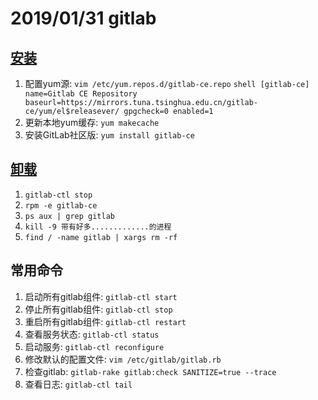 # 2019/01/31 gitlab

## [安装](https://www.cnblogs.com/weifeng1463/p/7714492.html)
  1. 配置yum源: `vim /etc/yum.repos.d/gitlab-ce.repo`
    ```shell
      [gitlab-ce]
      name=Gitlab CE Repository
      baseurl=https://mirrors.tuna.tsinghua.edu.cn/gitlab-ce/yum/el$releasever/
      gpgcheck=0
      enabled=1
    ```
  2. 更新本地yum缓存: `yum makecache`
  3. 安装GitLab社区版: `yum install gitlab-ce`

## [卸载](https://blog.whsir.com/post-1469.html)
  1. `gitlab-ctl stop`
  2. `rpm -e gitlab-ce`
  3. `ps aux | grep gitlab`
  4. `kill -9 带有好多.............的进程`
  5. `find / -name gitlab | xargs rm -rf`

## 常用命令
  1. 启动所有gitlab组件: `gitlab-ctl start`
  2. 停止所有gitlab组件: `gitlab-ctl stop`
  3. 重启所有gitlab组件: `gitlab-ctl restart`
  4. 查看服务状态: `gitlab-ctl status`
  5. 启动服务: `gitlab-ctl reconfigure`
  6. 修改默认的配置文件: `vim /etc/gitlab/gitlab.rb`
  7. 检查gitlab: `gitlab-rake gitlab:check SANITIZE=true --trace`
  8. 查看日志: `gitlab-ctl tail`